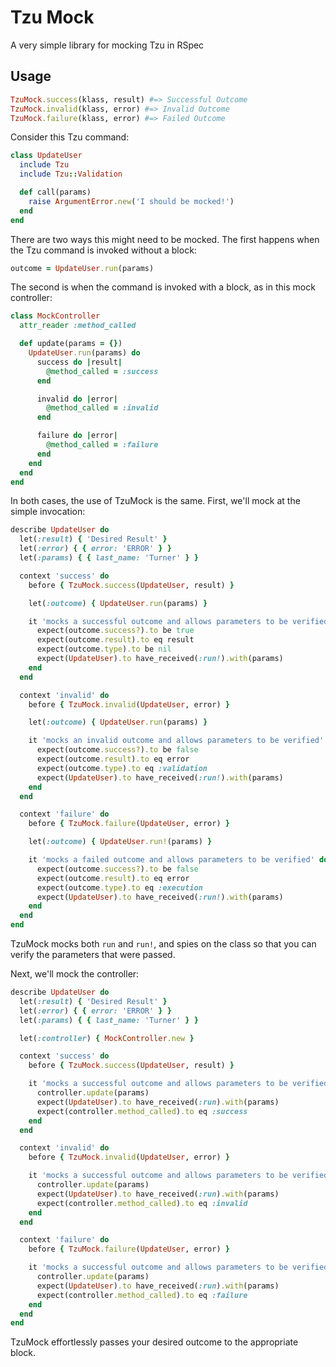 # Tzu Mock

A very simple library for mocking Tzu in RSpec

## Usage

```ruby
TzuMock.success(klass, result) #=> Successful Outcome
TzuMock.invalid(klass, error) #=> Invalid Outcome
TzuMock.failure(klass, error) #=> Failed Outcome
```

Consider this Tzu command:

```ruby
class UpdateUser
  include Tzu
  include Tzu::Validation

  def call(params)
    raise ArgumentError.new('I should be mocked!')
  end
end
```

There are two ways this might need to be mocked. The first happens when the Tzu command is invoked without a block:
```ruby
outcome = UpdateUser.run(params)
```

The second is when the command is invoked with a block, as in this mock controller:
```ruby
class MockController
  attr_reader :method_called

  def update(params = {})
    UpdateUser.run(params) do
      success do |result|
        @method_called = :success
      end

      invalid do |error|
        @method_called = :invalid
      end

      failure do |error|
        @method_called = :failure
      end
    end
  end
end
```

In both cases, the use of TzuMock is the same. First, we'll mock at the simple invocation:
```ruby
describe UpdateUser do
  let(:result) { 'Desired Result' }
  let(:error) { { error: 'ERROR' } }
  let(:params) { { last_name: 'Turner' } }

  context 'success' do
    before { TzuMock.success(UpdateUser, result) }

    let(:outcome) { UpdateUser.run(params) }

    it 'mocks a successful outcome and allows parameters to be verified' do
      expect(outcome.success?).to be true
      expect(outcome.result).to eq result
      expect(outcome.type).to be nil
      expect(UpdateUser).to have_received(:run!).with(params)
    end
  end

  context 'invalid' do
    before { TzuMock.invalid(UpdateUser, error) }

    let(:outcome) { UpdateUser.run(params) }

    it 'mocks an invalid outcome and allows parameters to be verified' do
      expect(outcome.success?).to be false
      expect(outcome.result).to eq error
      expect(outcome.type).to eq :validation
      expect(UpdateUser).to have_received(:run!).with(params)
    end
  end

  context 'failure' do
    before { TzuMock.failure(UpdateUser, error) }

    let(:outcome) { UpdateUser.run!(params) }

    it 'mocks a failed outcome and allows parameters to be verified' do
      expect(outcome.success?).to be false
      expect(outcome.result).to eq error
      expect(outcome.type).to eq :execution
      expect(UpdateUser).to have_received(:run!).with(params)
    end
  end
end
```

TzuMock mocks both `run` and `run!`, and spies on the class so that you can verify the parameters that were passed.

Next, we'll mock the controller:
```ruby
describe UpdateUser do
  let(:result) { 'Desired Result' }
  let(:error) { { error: 'ERROR' } }
  let(:params) { { last_name: 'Turner' } }

  let(:controller) { MockController.new }

  context 'success' do
    before { TzuMock.success(UpdateUser, result) }

    it 'mocks a successful outcome and allows parameters to be verified' do
      controller.update(params)
      expect(UpdateUser).to have_received(:run).with(params)
      expect(controller.method_called).to eq :success
    end
  end

  context 'invalid' do
    before { TzuMock.invalid(UpdateUser, error) }

    it 'mocks a successful outcome and allows parameters to be verified' do
      controller.update(params)
      expect(UpdateUser).to have_received(:run).with(params)
      expect(controller.method_called).to eq :invalid
    end
  end

  context 'failure' do
    before { TzuMock.failure(UpdateUser, error) }

    it 'mocks a successful outcome and allows parameters to be verified' do
      controller.update(params)
      expect(UpdateUser).to have_received(:run).with(params)
      expect(controller.method_called).to eq :failure
    end
  end
end
```

TzuMock effortlessly passes your desired outcome to the appropriate block.

